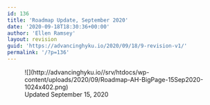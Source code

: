 ```yaml
---
id: 136
title: 'Roadmap Update, September 2020'
date: '2020-09-18T18:30:36+00:00'
author: 'Ellen Ramsey'
layout: revision
guid: 'https://advancinghyku.io/2020/09/18/9-revision-v1/'
permalink: '/?p=136'
---
```


<figure class="wp-block-image size-large is-style-default">![](http://advancinghyku.io//srv/htdocs/wp-content/uploads/2020/09/Roadmap-AH-BigPage-15Sep2020-1024x402.png)<figcaption>Updated September 15, 2020</figcaption></figure>